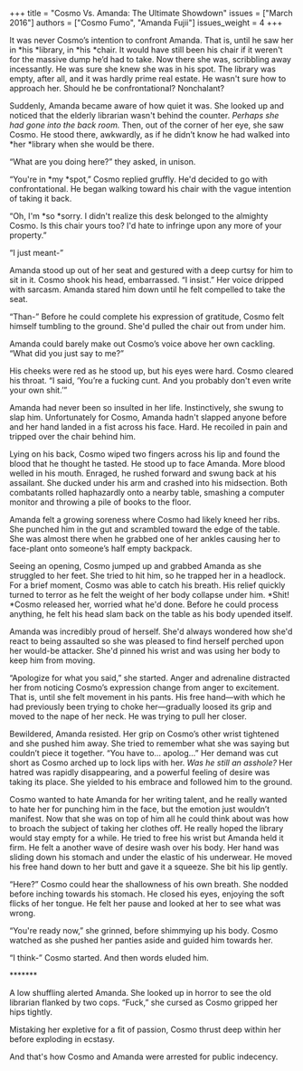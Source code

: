+++
title = "Cosmo Vs. Amanda: The Ultimate Showdown"
issues = ["March 2016"]
authors = ["Cosmo Fumo", "Amanda Fujii"]
issues_weight = 4
+++

It was never Cosmo’s intention to confront Amanda. That is, until he saw her in *his *library, in *his *chair. It would have still been his chair if it weren't for the massive dump he’d had to take. Now there she was, scribbling away incessantly. He was sure she knew she was in his spot. The library was empty, after all, and it was hardly prime real estate. He wasn't sure how to approach her. Should he be confrontational? Nonchalant?

Suddenly, Amanda became aware of how quiet it was. She looked up and noticed that the elderly librarian wasn't behind the counter. *Perhaps she had gone into the back room.* Then, out of the corner of her eye, she saw Cosmo. He stood there, awkwardly, as if he didn’t know he had walked into *her *library when she would be there.

“What are you doing here?” they asked, in unison.

“You're in *my *spot,” Cosmo replied gruffly. He'd decided to go with confrontational. He began walking toward his chair with the vague intention of taking it back.

“Oh, I'm *so *sorry. I didn't realize this desk belonged to the almighty Cosmo. Is this chair yours too? I'd hate to infringe upon any more of your property.”

“I just meant-”

Amanda stood up out of her seat and gestured with a deep curtsy for him to sit in it. Cosmo shook his head, embarrassed. “I insist.” Her voice dripped with sarcasm. Amanda stared him down until he felt compelled to take the seat.

“Than-” Before he could complete his expression of gratitude, Cosmo felt himself tumbling to the ground. She'd pulled the chair out from under him.

Amanda could barely make out Cosmo’s voice above her own cackling. “What did you just say to me?”

His cheeks were red as he stood up, but his eyes were hard. Cosmo cleared his throat. “I said, ‘You’re a fucking cunt. And you probably don't even write your own shit.’”

Amanda had never been so insulted in her life. Instinctively, she swung to slap him. Unfortunately for Cosmo, Amanda hadn't slapped anyone before and her hand landed in a fist across his face. Hard. He recoiled in pain and tripped over the chair behind him.

Lying on his back, Cosmo wiped two fingers across his lip and found the blood that he thought he tasted. He stood up to face Amanda. More blood welled in his mouth. Enraged, he rushed forward and swung back at his assailant. She ducked under his arm and crashed into his midsection. Both combatants rolled haphazardly onto a nearby table, smashing a computer monitor and throwing a pile of books to the floor.

Amanda felt a growing soreness where Cosmo had likely kneed her ribs. She punched him in the gut and scrambled toward the edge of the table. She was almost there when he grabbed one of her ankles causing her to face-plant onto someone’s half empty backpack.

Seeing an opening, Cosmo jumped up and grabbed Amanda as she struggled to her feet. She tried to hit him, so he trapped her in a headlock. For a brief moment, Cosmo was able to catch his breath. His relief quickly turned to terror as he felt the weight of her body collapse under him. *Shit! *Cosmo released her, worried what he'd done. Before he could process anything, he felt his head slam back on the table as his body upended itself.

Amanda was incredibly proud of herself. She'd always wondered how she'd react to being assaulted so she was pleased to find herself perched upon her would-be attacker. She'd pinned his wrist and was using her body to keep him from moving.

“Apologize for what you said,” she started. Anger and adrenaline distracted her from noticing Cosmo’s expression change from anger to excitement. That is, until she felt movement in his pants. His free hand—with which he had previously been trying to choke her—gradually loosed its grip and moved to the nape of her neck. He was trying to pull her closer.

Bewildered, Amanda resisted. Her grip on Cosmo’s other wrist tightened and she pushed him away. She tried to remember what she was saying but couldn’t piece it together. “You have to… apolog…” Her demand was cut short as Cosmo arched up to lock lips with her. *Was he still an asshole?* Her hatred was rapidly disappearing, and a powerful feeling of desire was taking its place. She yielded to his embrace and followed him to the ground.

Cosmo wanted to hate Amanda for her writing talent, and he really wanted to hate her for punching him in the face, but the emotion just wouldn’t manifest. Now that she was on top of him all he could think about was how to broach the subject of taking her clothes off. He really hoped the library would stay empty for a while. He tried to free his wrist but Amanda held it firm. He felt a another wave of desire wash over his body. Her hand was sliding down his stomach and under the elastic of his underwear. He moved his free hand down to her butt and gave it a squeeze. She bit his lip gently.

“Here?” Cosmo could hear the shallowness of his own breath. She nodded before inching towards his stomach. He closed his eyes, enjoying the soft flicks of her tongue. He felt her pause and looked at her to see what was wrong.

“You're ready now,” she grinned, before shimmying up his body. Cosmo watched as she pushed her panties aside and guided him towards her.

“I think-” Cosmo started. And then words eluded him.

\*\*\*\*\*\*\*

A low shuffling alerted Amanda. She looked up in horror to see the old librarian flanked by two cops. “Fuck,” she cursed as Cosmo gripped her hips tightly.

Mistaking her expletive for a fit of passion, Cosmo thrust deep within her before exploding in ecstasy.

And that's how Cosmo and Amanda were arrested for public indecency.
